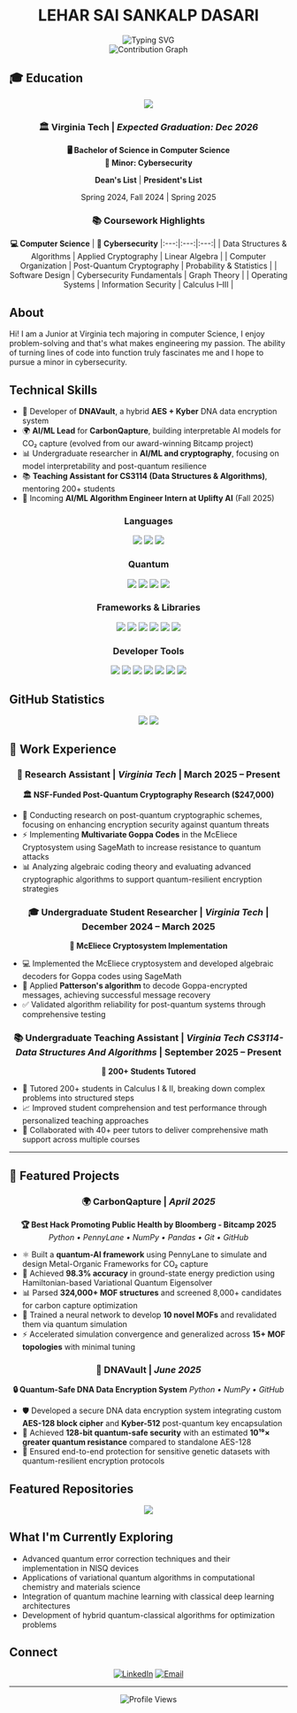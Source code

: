 <div align="center">
  <h1>LEHAR SAI SANKALP DASARI</h1>
</div>
<div align="center">
  <img src="https://readme-typing-svg.herokuapp.com?font=Fira+Code&size=28&duration=3000&pause=1000&color=0EA5E9&center=true&vCenter=true&width=700&lines=Computer+Science+%40+Virginia+Tech;AI/ML+%26+Cybersecurity;Co-Founder+&+AI/ML+Lead+-+CarbonQapture;AI/ML+Algorithm+Engineer+-+Uplifty+AI" alt="Typing SVG" />
</div>
<div align="center">
 <img src="https://github-readme-activity-graph.vercel.app/graph?username=sankalp-dasari&bg_color=0d1117&color=0ea5e9&line=0ea5e9&point=ffffff&area=true&hide_border=true&custom_title=Sankalp%20Dasari%27s%20Contribution%20Graph&radius=10" alt="Contribution Graph" />
</div>

## 🎓 Education

<div align="center">
  <img src="https://img.shields.io/badge/Virginia_Tech-861F41?style=for-the-badge&logo=data:image/svg+xml;base64,PHN2ZyB3aWR0aD0iMjQiIGhlaWdodD0iMjQiIHZpZXdCb3g9IjAgMCAyNCAyNCIgZmlsbD0ibm9uZSIgeG1sbnM9Imh0dHA6Ly93d3cudzMub3JnLzIwMDAvc3ZnIj4KPHBhdGggZD0iTTEyIDJMMTMuMDkgOC4yNkwyMSA5TDEzLjA5IDE1Ljc0TDEyIDIyTDEwLjkxIDE1Ljc0TDMgOUwxMC45MSA4LjI2TDEyIDJaIiBmaWxsPSJ3aGl0ZSIvPgo8L3N2Zz4K&logoColor=white" />
</div>

<div align="center">

### 🏛️ Virginia Tech | *Expected Graduation: Dec 2026*

**🖥️ Bachelor of Science in Computer Science**  
**🔐 Minor: Cybersecurity**

</div>

<div align="center">

 **Dean's List** | **President's List**

 Spring 2024, Fall 2024 | Spring 2025

</div>

<div align="center">

### 📚 Coursework Highlights

</div>

<div align="center">

 **💻 Computer Science** | **🔐 Cybersecurity**
|:---:|:---:|:---:|
| Data Structures & Algorithms | Applied Cryptography | Linear Algebra |
| Computer Organization | Post-Quantum Cryptography | Probability & Statistics |
| Software Design | Cybersecurity Fundamentals | Graph Theory |
| Operating Systems | Information Security | Calculus I–III |

</div>

## About

Hi! I am a Junior at Virginia tech majoring in computer Science, I enjoy problem-solving and that's what makes engineering my passion. The ability of turning lines of code into function truly fascinates me and I hope to pursue a minor in cybersecurity.

## Technical Skills
- 🔑 Developer of **DNAVault**, a hybrid **AES + Kyber** DNA data encryption system  
- 🌍 **AI/ML Lead** for **CarbonQapture**, building interpretable AI models for CO₂ capture (evolved from our award-winning Bitcamp project)  
- 📊 Undergraduate researcher in **AI/ML and cryptography**, focusing on model interpretability and post-quantum resilience  
- 📚 **Teaching Assistant for CS3114 (Data Structures & Algorithms)**, mentoring 200+ students  
- 🚀 Incoming **AI/ML Algorithm Engineer Intern at Uplifty AI** (Fall 2025)

<div align="center">

### Languages
<p align="center">
  <img src="https://img.shields.io/badge/Python-3776AB?style=for-the-badge&logo=python&logoColor=white" />
  <img src="https://img.shields.io/badge/Java-ED8B00?style=for-the-badge&logo=openjdk&logoColor=white" />
  <img src="https://img.shields.io/badge/C-00599C?style=for-the-badge&logo=c&logoColor=white" />
</p>

### Quantum
<p align="center">
  <img src="https://img.shields.io/badge/Qiskit-6929C4?style=for-the-badge&logo=qiskit&logoColor=white" />
  <img src="https://img.shields.io/badge/PennyLane-FF6B35?style=for-the-badge" />
  <img src="https://img.shields.io/badge/Cirq-4285F4?style=for-the-badge&logo=google&logoColor=white" />
  <img src="https://img.shields.io/badge/IBM_Quantum-052FAD?style=for-the-badge&logo=ibm&logoColor=white" />
</p>

### Frameworks & Libraries
<p align="center">
  <img src="https://img.shields.io/badge/Pandas-150458?style=for-the-badge&logo=pandas&logoColor=white" />
  <img src="https://img.shields.io/badge/NumPy-013243?style=for-the-badge&logo=numpy&logoColor=white" />
  <img src="https://img.shields.io/badge/Matplotlib-11557c?style=for-the-badge" />
  <img src="https://img.shields.io/badge/SageMath-4285F4?style=for-the-badge" />
  <img src="https://img.shields.io/badge/SciPy-8CAAE6?style=for-the-badge&logo=scipy&logoColor=white" />
  <img src="https://img.shields.io/badge/Scikit_Learn-F7931E?style=for-the-badge&logo=scikit-learn&logoColor=white" />
</p>

### Developer Tools
<p align="center">
  <img src="https://img.shields.io/badge/Git-F05032?style=for-the-badge&logo=git&logoColor=white" />
  <img src="https://img.shields.io/badge/GitHub-181717?style=for-the-badge&logo=github&logoColor=white" />
  <img src="https://img.shields.io/badge/Docker-2496ED?style=for-the-badge&logo=docker&logoColor=white" />
  <img src="https://img.shields.io/badge/VS_Code-007ACC?style=for-the-badge&logo=visualstudiocode&logoColor=white" />
  <img src="https://img.shields.io/badge/PyCharm-000000?style=for-the-badge&logo=pycharm&logoColor=white" />
  <img src="https://img.shields.io/badge/Eclipse-2C2255?style=for-the-badge&logo=eclipse&logoColor=white" />
  <img src="https://img.shields.io/badge/Jupyter-F37626?style=for-the-badge&logo=jupyter&logoColor=white" />
</p>

</div>

## GitHub Statistics

<div align="center">
  <img src="https://github-readme-stats.vercel.app/api?username=adityasunke&show_icons=true&theme=dark&bg_color=0d1117&title_color=0ea5e9&icon_color=0ea5e9&text_color=ffffff&hide_border=true" />
  <img src="https://github-readme-stats.vercel.app/api/top-langs/?username=adityasunke&layout=compact&theme=dark&bg_color=0d1117&title_color=0ea5e9&text_color=ffffff&hide_border=true" />
</div>

## 💼 Work Experience

<div align="center">

### 🔬 Research Assistant | *Virginia Tech* | March 2025 – Present
**🏛️ NSF-Funded Post-Quantum Cryptography Research ($247,000)**

</div>

- 🔐 Conducting research on post-quantum cryptographic schemes, focusing on enhancing encryption security against quantum threats
- ⚡ Implementing **Multivariate Goppa Codes** in the McEliece Cryptosystem using SageMath to increase resistance to quantum attacks
- 📊 Analyzing algebraic coding theory and evaluating advanced cryptographic algorithms to support quantum-resilient encryption strategies

<div align="center">

### 🎓 Undergraduate Student Researcher | *Virginia Tech* | December 2024 – March 2025
**🔑 McEliece Cryptosystem Implementation**

</div>

- 💻 Implemented the McEliece cryptosystem and developed algebraic decoders for Goppa codes using SageMath
- 🧮 Applied **Patterson's algorithm** to decode Goppa-encrypted messages, achieving successful message recovery
- ✅ Validated algorithm reliability for post-quantum systems through comprehensive testing

<div align="center">

### 📚 Undergraduate Teaching Assistant | *Virginia Tech CS3114- Data Structures And Algorithms* | September 2025 – Present
**👥 200+ Students Tutored**

</div>

- 🎯 Tutored 200+ students in Calculus I & II, breaking down complex problems into structured steps
- 📈 Improved student comprehension and test performance through personalized teaching approaches
- 🤝 Collaborated with 40+ peer tutors to deliver comprehensive math support across multiple courses

---

## 🚀 Featured Projects

<div align="center">

### 🌍 CarbonQapture | *April 2025*
**🏆 Best Hack Promoting Public Health by Bloomberg - Bitcamp 2025**
*Python • PennyLane • NumPy • Pandas • Git • GitHub*

</div>

- ⚛️ Built a **quantum-AI framework** using PennyLane to simulate and design Metal-Organic Frameworks for CO₂ capture
- 🎯 Achieved **98.3% accuracy** in ground-state energy prediction using Hamiltonian-based Variational Quantum Eigensolver
- 📊 Parsed **324,000+ MOF structures** and screened 8,000+ candidates for carbon capture optimization
- 🧠 Trained a neural network to develop **10 novel MOFs** and revalidated them via quantum simulation
- ⚡ Accelerated simulation convergence and generalized across **15+ MOF topologies** with minimal tuning

<div align="center">

### 🧬 DNAVault | *June 2025*
**🔒 Quantum-Safe DNA Data Encryption System**
*Python • NumPy • GitHub*

</div>

- 🛡️ Developed a secure DNA data encryption system integrating custom **AES-128 block cipher** and **Kyber-512** post-quantum key encapsulation
- 🔐 Achieved **128-bit quantum-safe security** with an estimated **10¹⁹× greater quantum resistance** compared to standalone AES-128
- 🧬 Ensured end-to-end protection for sensitive genetic datasets with quantum-resilient encryption protocols

## Featured Repositories

<div align="center">
  <a href="https://github.com/sankalp-dasari/DNAVault">
    <img src="https://github-readme-stats.vercel.app/api/pin/?username=sankalp-dasari&repo=dnavault&theme=dark&bg_color=0d1117&title_color=0ea5e9&text_color=ffffff&icon_color=0ea5e9&hide_border=true" />
  </a>
</div>

## What I'm Currently Exploring

- Advanced quantum error correction techniques and their implementation in NISQ devices
- Applications of variational quantum algorithms in computational chemistry and materials science
- Integration of quantum machine learning with classical deep learning architectures
- Development of hybrid quantum-classical algorithms for optimization problems

## Connect

<div align="center">

[![LinkedIn](https://img.shields.io/badge/LinkedIn-0077B5?style=for-the-badge&logo=linkedin&logoColor=white)](https://www.linkedin.com/in/sankalp-dasari/)
[![Email](https://img.shields.io/badge/Email-D14836?style=for-the-badge&logo=gmail&logoColor=white)](mailto:sankalp.dasari@vt.edu)

</div>

---

<div align="center">
  <img src="https://komarev.com/ghpvc/?username=adityasunke&color=0ea5e9&style=for-the-badge&label=Profile+Views" alt="Profile Views" />
</div>
